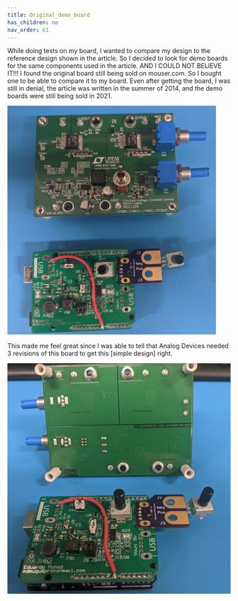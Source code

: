 ```yaml
---
title: Original_demo_board
has_children: no
nav_order: 61
---
```



While doing tests on my board, I wanted to compare my design to the reference design shown in the article. So I decided to look for demo boards for the same components used in the article. AND I COULD NOT BELIEVE IT!!! I found the original board still being sold on mouser.com. So I bought one to be able to compare it to my board. Even after getting the board, I was still in denial, the article was written in the summer of 2014, and the demo boards were still being sold in 2021. 

![demo board front](https://raw.githubusercontent.com/edmugu/arduino_adjustable_power_supply/master/documentation/snippets/analog_%20board_front_compared.PNG "the front of the demo board")

This made me feel great since I was able to tell that Analog Devices needed 3 revisions of this board to get this [simple design] right.

![demo board back](https://raw.githubusercontent.com/edmugu/arduino_adjustable_power_supply/master/documentation/snippets/analog_board_back_compared.PNG "the back of the demo board")
